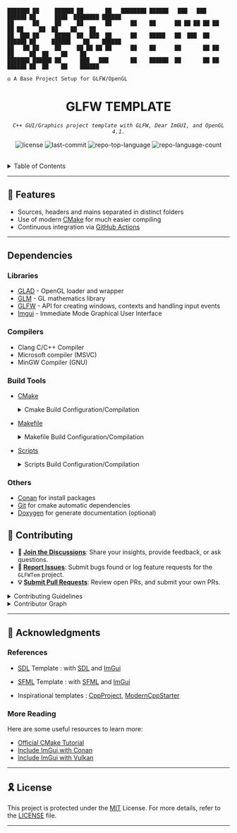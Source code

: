 ```console
███████ ██     ██████ ██       ██   ████████ ██████   ███   ███  ██████ ██      ████  ████████ ██████
██      ██     ██     ██       ██      ██    ██      ██ ██ ██ ██ ██  ██ ██     ██  ██    ██    ██
██  ███ ██     █████  ██  ███  ██      ██    █████   ██  ███  ██ ██████ ██     ██████    ██    ██████
██   ██ ██     ██     ██ ██ ██ ██      ██    ██      ██       ██ ██     ██     ██  ██    ██    ██
███████ ██████ ██      ███   ███       ██    ██████  ██       ██ ██     ██████ ██  ██    ██    ██████

◎ A Base Project Setup for GLFW/OpenGL
```

<p align="center"><h1 align="center">GLFW TEMPLATE</h1></p>
<p align="center">
	<em><code>C++ GUI/Graphics project template with GLFW, Dear ImGUI, and OpenGL 4.1.
</code></em>
</p>
<p align="center">
	<img src="https://img.shields.io/github/license/djoezeke/GLFWTem?style=default&logo=opensourceinitiative&logoColor=white&color=0080ff" alt="license">
	<img src="https://img.shields.io/github/last-commit/djoezeke/GLFWTem?style=default&logo=git&logoColor=white&color=0080ff" alt="last-commit">
	<img src="https://img.shields.io/github/languages/top/djoezeke/GLFWTem?style=default&color=0080ff" alt="repo-top-language">
	<img src="https://img.shields.io/github/languages/count/djoezeke/GLFWTem?style=default&color=0080ff" alt="repo-language-count">
</p>
<p align="center"><!-- default option, no dependency badges. -->
</p>
<p align="center">
	<!-- default option, no dependency badges. -->
</p>
<br>

<details><summary>Table of Contents</summary>

- [📍 Overview](#-overview)
- [👾 Features](#-features)
- [📁 Project Structure](#-project-structure)
- [🚀 Getting Started](#-getting-started)
  - [☑️ Prerequisites](#-prerequisites)
  - [⚙️ Installation](#-installation)
  - [🤖 Usage](#🤖-usage)
  - [🧪 Testing](#🧪-testing)
- [📌 Project Roadmap](#-project-roadmap)
- [🔰 Contributing](#-contributing)
- [🙌 Acknowledgments](#-acknowledgments)
- [🎗 License](#-license)

</details>


---

## 👾 Features


- Sources, headers and mains separated in distinct folders
- Use of modern [CMake](https://cmake.org/) for much easier compiling
- Continuous integration via [GitHub Actions](https://help.github.com/en/actions)


---

## Dependencies

### Libraries
- [GLAD]() - OpenGL loader and wrapper
- [GLM]() - GL mathematics library
- [GLFW]() - API for creating windows, contexts and handling input events
- [Imgui]() - Immediate Mode Graphical User Interface
### Compilers

- Clang C/C++ Compiler
- Microsoft compiler (MSVC)
- MinGW Compiler (GNU)

### Build Tools
- [CMake](https://cmake.org/)

   <details closed>
   <summary>Cmake Build Configuration/Compilation</summary>
   </details>

- [Makefile]()

   <details closed>
   <summary>Makefile Build Configuration/Compilation</summary>
   </details>

- [Scripts]()

   <details closed>
   <summary>Scripts Build Configuration/Compilation</summary>
   </details>

### Others 
* [Conan](https://conan.io/) for install packages
* [Git](https://git-scm.com/) for cmake automatic dependencies
* [Doxygen](https://doxygen.org/) for generate documentation (optional)

## 🔰 Contributing

- **💬 [Join the Discussions](https://github.com/djoezeke/GLFWTem/discussions)**: Share your insights, provide feedback, or ask questions.
- **🐛 [Report Issues](https://github.com/djoezeke/GLFWTem/issues)**: Submit bugs found or log feature requests for the `GLFWTem` project.
- **💡 [Submit Pull Requests](https://github.com/djoezeke/GLFWTem/blob/main/CONTRIBUTING.md)**: Review open PRs, and submit your own PRs.

<details closed>
<summary>Contributing Guidelines</summary>

1. **Fork the Repository**: Start by forking the project repository to your github account.
2. **Clone Locally**: Clone the forked repository to your local machine using a git client.
   ```sh
   git clone --recursive https://github.com/djoezeke/GLFWTem
   ```
3. **Create a New Branch**: Always work on a new branch, giving it a descriptive name.
   ```sh
   git checkout -b new-feature-x
   ```
4. **Make Your Changes**: Develop and test your changes locally.
5. **Commit Your Changes**: Commit with a clear message describing your updates.
   ```sh
   git commit -m 'Implemented new feature x.'
   ```
6. **Push to github**: Push the changes to your forked repository.
   ```sh
   git push origin new-feature-x
   ```
7. **Submit a Pull Request**: Create a PR against the original project repository. Clearly describe the changes and their motivations.
8. **Review**: Once your PR is reviewed and approved, it will be merged into the main branch. Congratulations on your contribution!
</details>

<details closed>
<summary>Contributor Graph</summary>
<br>
<p align="left">
   <a href="https://github.com{/djoezeke/GLFWTem/}graphs/contributors">
      <img src="https://contrib.rocks/image?repo=djoezeke/GLFWTem">
   </a>
</p>
</details>

---

## 🙌 Acknowledgments

### References


- [SDL](https://github.com/djoezeke/SDLTem/) Template : with [SDL](https://github.com/libsdl-org/sdl) and [ImGui](https://github.com/ocornut/imgui) 
- [SFML](https://github.com/djoezeke/SFMLTem/) Template : with [SFML](https://github.com/SFML/SFML) and [ImGui](https://github.com/ocornut/imgui)

- Inspirational templates : [CppProject](https://github.com/tweether/cpp-project), [ModernCppStarter](https://github.com/TheLartians/ModernCppStarter)

### More Reading

Here are some useful resources to learn more:

- [Official CMake Tutorial]()
- [Include ImGui with Conan](https://blog.conan.io/2019/06/26/An-introduction-to-the-Dear-ImGui-library.html)
- [ Include ImGui with Vulkan](https://frguthmann.github.io/posts/vulkan_imgui/)

---

## 🎗 License

This project is protected under the [MIT](LICENSE) License. 
For more details, refer to the [LICENSE](LICENSE) file.

---
